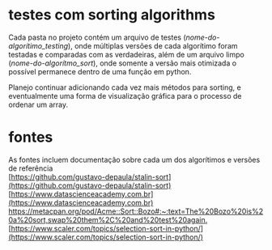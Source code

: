 # testes com sorting algorithms
Cada pasta no projeto contém um arquivo de testes (*nome-do-algorítimo_testing*), onde múltiplas versões de cada algorítimo foram testadas e comparadas com as verdadeiras, além de um arquivo limpo (*nome-do-algorítmo_sort*), onde somente a versão mais otimizada o possível permanece dentro de uma função em python.  

Planejo continuar adicionando cada vez mais métodos para sorting, e eventualmente uma forma de visualização gráfica para o processo de ordenar um array.  

# fontes
As fontes incluem documentação sobre cada um dos algorítimos e versões de referência  
[https://github.com/gustavo-depaula/stalin-sort](https://github.com/gustavo-depaula/stalin-sort)  
[https://www.datascienceacademy.com.br](https://www.datascienceacademy.com.br)  
[https://metacpan.org/pod/Acme::Sort::Bozo#:~:text=The%20Bozo%20is%20a%20sort,swap%20them%2C%20and%20test%20again.
](https://metacpan.org/pod/Acme::Sort::Bozo#:~:text=The%20Bozo%20is%20a%20sort,swap%20them%2C%20and%20test%20again.)  
[https://www.scaler.com/topics/selection-sort-in-python/](https://www.scaler.com/topics/selection-sort-in-python/)  

